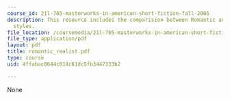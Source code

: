 ```yaml
---
course_id: 21l-705-masterworks-in-american-short-fiction-fall-2005
description: This resource includes the comparision between Romantic and Realist writing
  styles.
file_location: /coursemedia/21l-705-masterworks-in-american-short-fiction-fall-2005/4ffabac0644c014c61dc5fb3447333b2_romantic_realist.pdf
file_type: application/pdf
layout: pdf
title: romantic_realist.pdf
type: course
uid: 4ffabac0644c014c61dc5fb3447333b2

---
```

None